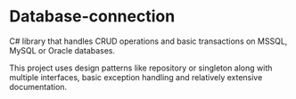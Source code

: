 ﻿# Database-connection
C# library that handles CRUD operations and basic transactions on MSSQL, MySQL or Oracle databases.

This project uses design patterns like repository or singleton along with multiple interfaces, basic exception handling and relatively extensive documentation.
